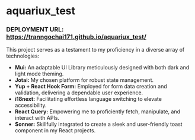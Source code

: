 # aquariux_test
### DEPLOYMENT URL: https://tranngochai171.github.io/aquariux_test/

This project serves as a testament to my proficiency in a diverse array of technologies:

- **Mui:** An adaptable UI Library meticulously designed with both dark and light mode theming.
- **Jotai:** My chosen platform for robust state management.
- **Yup + React Hook Form:** Employed for form data creation and validation, delivering a dependable user experience.
- **i18next:** Facilitating effortless language switching to elevate accessibility.
- **React Query:** Empowering me to proficiently fetch, manipulate, and interact with APIs.
- **Sonner:** Skillfully integrated to create a sleek and user-friendly toast component in my React projects.
